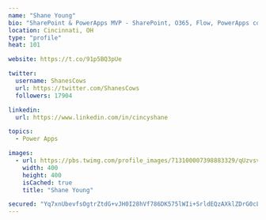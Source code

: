 ```yaml
---
name: "Shane Young"
bio: "SharePoint & PowerApps MVP - SharePoint, O365, Flow, PowerApps consulting? @PowerApps911 | Pure Snark? You found it."
location: Cincinnati, OH
type: "profile"
heat: 101

website: https://t.co/91p5BQ3pUe

twitter:
  username: ShanesCows
  url: https://twitter.com/ShanesCows
  followers: 17904

linkedin:
  url: https://www.linkedin.com/in/cincyshane

topics:
  - Power Apps

images:
  - url: https://pbs.twimg.com/profile_images/713100007398883329/qUzvsvQ3_400x400.jpg
    width: 400
    height: 400
    isCached: true
    title: "Shane Young"

secured: "Yq7xnUbevfsOgtrZtdG+vJH0I28hVf786DK575lWIi+SrldEQzAXklZDrG0cLHeEiigwZ0diWkC7cXfxb0T+9g/9lvXzFeP/GWlUUG13sdJHwJa/VpUVpQ8w5NHbneRCT1IttwiveMOSNo2Luvf3UFYnZvBH1l9/CWvtWjf7phSCJ66RRjQbtQgVquFXxOnHq5gFdfQjVw/QX4A1P4Ok6sMw0TxIqSwJlTgjal6f7EtJCxP7AnzrbDuJ75WmVwV4xkWsxCwl+XJyoOhn8vrbItDEQ034WX2V6NBLyvYScU+fevwqOTRVO5HyGKySTu++IJkfZ5tObAx895EN0ekk8Iy13jTuVqVMob+7Bb3+7OpF1iwewxOTBUcXmYuDqKeGD8XbCegkvj1io5I53mWFLx7hJq5u0yfek0N+JFVuWGM=;XgpaHi+bc/mvqxS6m7lT/g=="
---
```


